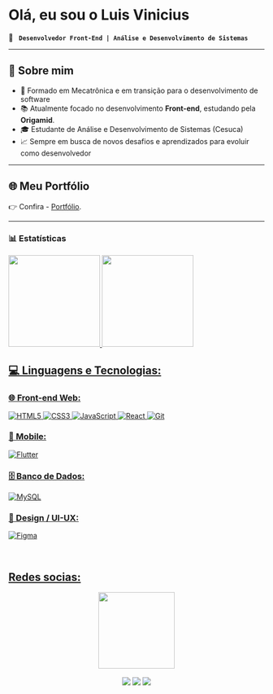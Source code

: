 # Olá, eu sou o Luis Vinicius 
  🚀 **` Desenvolvedor Front-End | Análise e Desenvolvimento de Sistemas`**

---
## 🌟 Sobre mim  
- 🔧 Formado em Mecatrônica e em transição para o desenvolvimento de software
- 📚 Atualmente focado no desenvolvimento **Front-end**, estudando pela **Origamid**.
- 🎓 Estudante de Análise e Desenvolvimento de Sistemas (Cesuca)
- 📈 Sempre em busca de novos desafios e aprendizados para evoluir como desenvolvedor
---
## 🌐 Meu Portfólio  
👉 Confira - [Portfólio](https://luis-vinicius-severo.github.io/Portifolio/).  

---
 ### 📊 Estatísticas
 <div>
   <a href="https://github.com/Luis-Vinicius-Severo">
   <img height="180em" src="https://github-readme-stats.vercel.app/api?username=Luis-Vinicius-Severo&show_icons=true&theme=tokyonight&include_all_commits=true&count_private=true&locale=pt-br"/>
   <img height="180em" src="https://github-readme-stats.vercel.app/api/top-langs/?username=Luis-Vinicius-Severo&layout=compact&langs_count=6&theme=radical&locale=pt-br"/>
</div>

<h2>💻 Linguagens e Tecnologias:</h2>

<!-- Front-end Web -->
<h3>🌐 Front-end Web:</h3>
<p>
  <img src="https://img.shields.io/badge/HTML5-E34F26?style=for-the-badge&logo=html5&logoColor=white" alt="HTML5">
  <img src="https://img.shields.io/badge/CSS3-1572B6?style=for-the-badge&logo=css3&logoColor=white" alt="CSS3">
  <img src="https://img.shields.io/badge/JavaScript-F7DF1E?style=for-the-badge&logo=javascript&logoColor=black" alt="JavaScript">
  <img src="https://img.shields.io/badge/React-20232A?style=for-the-badge&logo=react&logoColor=61DAFB" alt="React">
  <img src="https://img.shields.io/badge/Git-F05032?style=for-the-badge&logo=git&logoColor=white" alt="Git">
</p>

<!-- Front-end Mobile -->
<h3>📱 Mobile:</h3>
<p>
  <img src="https://img.shields.io/badge/Flutter-02569B?style=for-the-badge&logo=flutter&logoColor=white" alt="Flutter">
</p>

<!-- Banco de Dados -->
<h3>🗄️ Banco de Dados:</h3>
<p>
  <img src="https://img.shields.io/badge/MySQL-005C84?style=for-the-badge&logo=mysql&logoColor=white" alt="MySQL">
</p>

<!-- UI/UX Design -->
<h3>🎨 Design / UI-UX:</h3>
<p>
  <img src="https://img.shields.io/badge/Figma-F24E1E?style=for-the-badge&logo=figma&logoColor=white" alt="Figma">
</p>



</div>
 
<br>
 
<h2>Redes socias:</h2>

<div align="center">
<img align="center" height="150" src="https://media3.giphy.com/media/v1.Y2lkPTc5MGI3NjExOGF1NHl1cXE1OTZkYm4zdTl3M2RzYTUzYjNlYzlyeTI2dzVveXkycCZlcD12MV9pbnRlcm5hbF9naWZfYnlfaWQmY3Q9Zw/78XCFBGOlS6keY1Bil/giphy.gif"  />
</div>

 <br>
 
<div align="center">
  <a href="https://www.instagram.com/z_luisvinicius/" target="_blank"><img src="https://img.shields.io/badge/-Instagram-%23E4405F?style=for-the-badge&logo=instagram&logoColor=white" target="_blank"></a>
  <a href = "luislucasinter13@hotmail.com"><img src="https://img.shields.io/badge/-Gmail-%23333?style=for-the-badge&logo=gmail&logoColor=white" target="_blank"></a>
  <a href="https://www.linkedin.com/in/luisviniciussevero/" target="_blank"><img src="https://img.shields.io/badge/-LinkedIn-%230077B5?style=for-the-badge&logo=linkedin&logoColor=white" target="_blank"></a>
</div>
